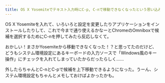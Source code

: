 ```yaml
---
title: OS X Yosemiteでテキスト入力時にC-p, C-nで移動できなくなったという思い込み
---
```

OS X Yosemiteを入れて、いろいろと設定を変更したりアプリケーションをインストールしたりして、これで今まで通り使えるかなーとChromeのOmniboxで候補を選択するためにC-nを押してみたら反応しなくて。

おかしい！まさかYosemiteから移動できなくなった！？と思ってたのだけど、どうもシステム環境設定にあるキーボードの入力ソースで「Windows風のキー操作」にチェックを入れてしまっていたからだったらしく……

外したらちゃんとC-nとC-pで候補を上下移動できるようになった。うーん、システム環境設定もちゃんとメモしておけばよかったかも。
